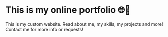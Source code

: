 # This is my online portfolio 🌐💼
This is my custom website. Read about me, my skills, my projects and more!
Contact me for more info or requests!
